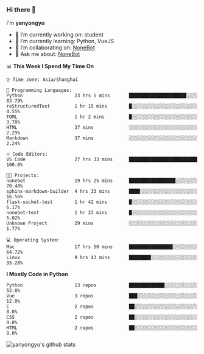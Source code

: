 ### Hi there 👋

I'm **yanyongyu**

- 🔭 I’m currently working on: student
- 🌱 I’m currently learning: Python, VueJS
- 👯 I’m collaborating on: [NoneBot](https://github.com/nonebot)
- 💬 Ask me about: [NoneBot](https://github.com/nonebot)

<!--START_SECTION:waka-->
📊 **This Week I Spend My Time On** 

```text
⌚︎ Time zone: Asia/Shanghai

💬 Programming Languages: 
Python                   23 hrs 5 mins       █████████████████████░░░░   83.79% 
reStructuredText         1 hr 15 mins        █░░░░░░░░░░░░░░░░░░░░░░░░   4.55% 
TOML                     1 hr 2 mins         █░░░░░░░░░░░░░░░░░░░░░░░░   3.78% 
HTML                     37 mins             ░░░░░░░░░░░░░░░░░░░░░░░░░   2.29% 
Markdown                 37 mins             ░░░░░░░░░░░░░░░░░░░░░░░░░   2.24%

🔥 Code Editors: 
VS Code                  27 hrs 33 mins      █████████████████████████   100.0%

🐱‍💻 Projects: 
nonebot                  19 hrs 25 mins      █████████████████░░░░░░░░   70.48% 
sphinx-markdown-builder  4 hrs 33 mins       ████░░░░░░░░░░░░░░░░░░░░░   16.56% 
flask-socket-test        1 hr 42 mins        █░░░░░░░░░░░░░░░░░░░░░░░░   6.17% 
nonebot-test             1 hr 23 mins        █░░░░░░░░░░░░░░░░░░░░░░░░   5.02% 
Unknown Project          29 mins             ░░░░░░░░░░░░░░░░░░░░░░░░░   1.77%

💻 Operating System: 
Mac                      17 hrs 50 mins      ████████████████░░░░░░░░░   64.72% 
Linux                    9 hrs 43 mins       ████████░░░░░░░░░░░░░░░░░   35.28%

```

**I Mostly Code in Python** 

```text
Python                   13 repos            █████████████░░░░░░░░░░░░   52.0% 
Vue                      3 repos             ███░░░░░░░░░░░░░░░░░░░░░░   12.0% 
C                        2 repos             ██░░░░░░░░░░░░░░░░░░░░░░░   8.0% 
CSS                      2 repos             ██░░░░░░░░░░░░░░░░░░░░░░░   8.0% 
HTML                     2 repos             ██░░░░░░░░░░░░░░░░░░░░░░░   8.0%

```



<!--END_SECTION:waka-->

![yanyongyu's github stats](https://github-readme-stats.vercel.app/api?username=yanyongyu&count_private=true&show_icons=true)
